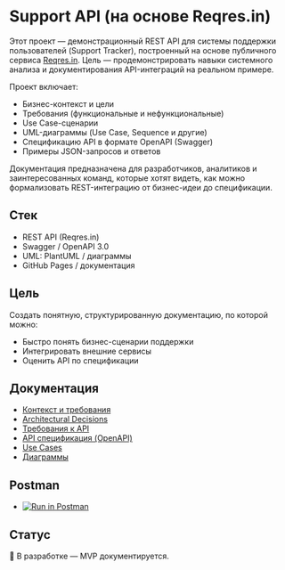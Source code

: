 # Support API (на основе Reqres.in)

Этот проект — демонстрационный REST API для системы поддержки пользователей (Support Tracker), построенный на основе публичного сервиса [Reqres.in](https://reqres.in). Цель — продемонстрировать навыки системного анализа и документирования API-интеграций на реальном примере.

Проект включает:
- Бизнес-контекст и цели
- Требования (функциональные и нефункциональные)
- Use Case-сценарии
- UML-диаграммы (Use Case, Sequence и другие)
- Спецификацию API в формате OpenAPI (Swagger)
- Примеры JSON-запросов и ответов

Документация предназначена для разработчиков, аналитиков и заинтересованных команд, которые хотят видеть, как можно формализовать REST-интеграцию от бизнес-идеи до спецификации.

## Стек

- REST API (Reqres.in)
- Swagger / OpenAPI 3.0
- UML: PlantUML / диаграммы
- GitHub Pages / документация

## Цель

Создать понятную, структурированную документацию, по которой можно:
- Быстро понять бизнес-сценарии поддержки
- Интегрировать внешние сервисы
- Оценить API по спецификации

## Документация
- [Контекст и требования](./support-api/docs/context.md)
- [Architectural Decisions](./support-api/docs/decisions.md)
- [Требования к API](./support-api/docs/requirements.md)
- [API спецификация (OpenAPI)](./support-api/openapi.yaml)
- [Use Cases](./support-api/docs/use-cases.md)
- [Диаграммы](./support-api/docs/uml/diagram_list.md)


## Postman
- [![Run in Postman](https://run.pstmn.io/button.svg)](https://dmitriyk-7769080.postman.co/workspace/Dmitriy-K's-Workspace~7acc78c4-f88c-4873-8fef-f1b19c4db1ee/collection/45615975-b35ecbbf-0b58-41b2-8b49-91daf9d85030?action=share&creator=45615975)


## Статус

🚧 В разработке — MVP документируется.
